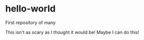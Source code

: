 # hello-world

First repository of many

This isn't as scary as I thought it would be! Maybe I can do this!

